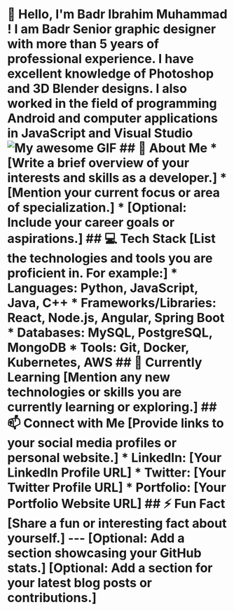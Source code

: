 # 👋 Hello, I'm Badr Ibrahim Muhammad !  I am Badr Senior graphic designer with more than 5 years of professional experience. I have excellent knowledge of Photoshop and 3D Blender designs. I also worked in the field of programming Android and computer applications in JavaScript and Visual Studio ![My awesome GIF](https://media.giphy.com/media/JIX9t2j0ZTN9S/giphy.gif)  ## 🚀 About Me * [Write a brief overview of your interests and skills as a developer.] * [Mention your current focus or area of specialization.] * [Optional: Include your career goals or aspirations.]  ## 💻 Tech Stack [List the technologies and tools you are proficient in. For example:] * **Languages:** Python, JavaScript, Java, C++ * **Frameworks/Libraries:** React, Node.js, Angular, Spring Boot * **Databases:** MySQL, PostgreSQL, MongoDB * **Tools:** Git, Docker, Kubernetes, AWS  ## 🌱 Currently Learning [Mention any new technologies or skills you are currently learning or exploring.]  ## 📫 Connect with Me [Provide links to your social media profiles or personal website.] * **LinkedIn:** [Your LinkedIn Profile URL] * **Twitter:** [Your Twitter Profile URL] * **Portfolio:** [Your Portfolio Website URL]  ## ⚡ Fun Fact [Share a fun or interesting fact about yourself.]  ---  [Optional: Add a section showcasing your GitHub stats.]  [Optional: Add a section for your latest blog posts or contributions.]
